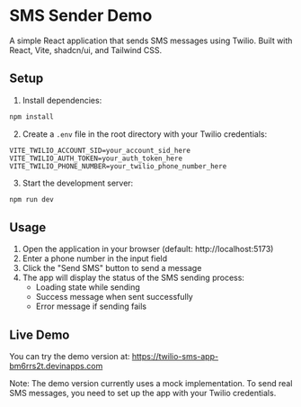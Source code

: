 # SMS Sender Demo

A simple React application that sends SMS messages using Twilio. Built with React, Vite, shadcn/ui, and Tailwind CSS.

## Setup

1. Install dependencies:
```bash
npm install
```

2. Create a `.env` file in the root directory with your Twilio credentials:
```env
VITE_TWILIO_ACCOUNT_SID=your_account_sid_here
VITE_TWILIO_AUTH_TOKEN=your_auth_token_here
VITE_TWILIO_PHONE_NUMBER=your_twilio_phone_number_here
```

3. Start the development server:
```bash
npm run dev
```

## Usage

1. Open the application in your browser (default: http://localhost:5173)
2. Enter a phone number in the input field
3. Click the "Send SMS" button to send a message
4. The app will display the status of the SMS sending process:
   - Loading state while sending
   - Success message when sent successfully
   - Error message if sending fails

## Live Demo


You can try the demo version at: https://twilio-sms-app-bm6rrs2t.devinapps.com

Note: The demo version currently uses a mock implementation. To send real SMS messages, you need to set up the app with your Twilio credentials.
